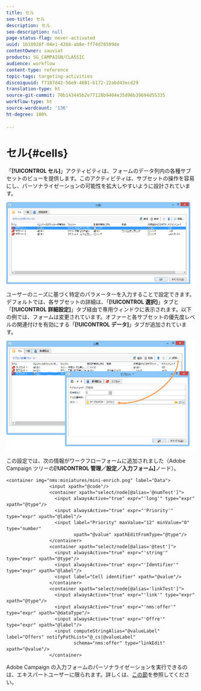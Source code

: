 ```yaml
---
title: セル
seo-title: セル
description: セル
seo-description: null
page-status-flag: never-activated
uuid: 1b18928f-04e1-4268-ab8e-ff74d78599de
contentOwner: sauviat
products: SG_CAMPAIGN/CLASSIC
audience: workflow
content-type: reference
topic-tags: targeting-activities
discoiquuid: f7187d42-56e9-4681-b172-22abd43ecd29
translation-type: ht
source-git-commit: 70b143445b2e77128b9404e35d96b39694d55335
workflow-type: ht
source-wordcount: '136'
ht-degree: 100%

---
```



# セル{#cells}

「**[!UICONTROL セル]**」アクティビティは、フォームのデータ列内の各種サブセットのビューを提供します。このアクティビティは、サブセットの操作を容易にし、パーソナライゼーションの可能性を拡大しやすいように設計されています。

![](assets/wf_split_cells.png)

ユーザーのニーズに基づく特定のパラメーターを入力することで設定できます。デフォルトでは、各サブセットの詳細は、「**[!UICONTROL 選択]**」タブと「**[!UICONTROL 詳細設定]**」タブ経由で専用ウィンドウに表示されます。以下の例では、フォームは変更されています。オファーと各サブセットの優先度レベルの関連付けを有効にする「**[!UICONTROL データ]**」タブが追加されています。

![](assets/wf_split_cells_with_customization.png)

この設定では、次の情報がワークフローフォームに追加されました（Adobe Campaign ツリーの&#x200B;**[!UICONTROL 管理／設定／入力フォーム]**&#x200B;ノード）。

```
<container img="nms:miniatures/mini-enrich.png" label="Data">
                <input xpath="@code"/>
                <container xpath="select/node[@alias='@numTest']">
                  <input alwaysActive="true" expr="'long'" type="expr" xpath="@type"/>
                  <input alwaysActive="true" expr="'Priority'" type="expr" xpath="@label"/>
                  <input label="Priority" maxValue="12" minValue="0" type="number"
                         xpath="@value" xpathEditFromType="@type"/>
                </container>
                <container xpath="select/node[@alias='@test']">
                  <input alwaysActive="true" expr="'string'" type="expr" xpath="@type"/>
                  <input alwaysActive="true" expr="'Identifier'" type="expr" xpath="@label"/>
                  <input label="Cell identifier" xpath="@value"/>
                </container>
                <container xpath="select/node[@alias='linkTest']">
                  <input alwaysActive="true" expr="'link'" type="expr" xpath="@type"/>
                  <input alwaysActive="true" expr="'nms:offer'" type="expr" xpath="@dataType"/>
                  <input alwaysActive="true" expr="'Offre'" type="expr" xpath="@label"/>
                  <input computeStringAlias="@valueLabel" label="Offers" notifyPathList="@_cs|@valueLabel"
                         schema="nms:offer" type="linkEdit" xpath="@value"/>
                </container>
```

Adobe Campaign の入力フォームのパーソナライゼーションを実行できるのは、エキスパートユーザーに限られます。詳しくは、[この節](../../configuration/using/identifying-a-form.md)を参照してください。
